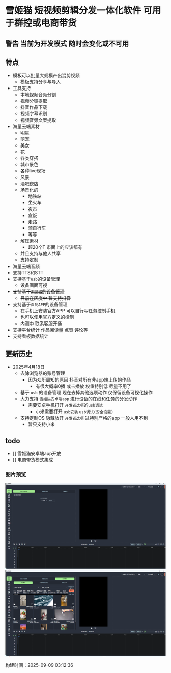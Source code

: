 
# 雪姬猫 短视频剪辑分发一体化软件 可用于群控或电商带货
## 警告 当前为开发模式 随时会变化或不可用

## 特点
- 模板可以批量大规模产出混剪视频
  - 模板支持分享与导入
- 工具支持
  - 本地视频音频分割
  - 视频分镜提取
  - 抖音作品下载
  - 视频字幕识别
  - 视频音频文案提取
- 海量云端素材
  - 明星
  - 萌宠
  - 美女
  - 花
  - 各类穿搭
  - 城市景色
  - 各种live现场
  - 风景
  - 酒吧夜店
  - 场景化的
    - 地铁站
    - 坐火车
    - 夜市
    - 盒饭
    - 走路
    - 骑自行车
    - 等等
  - 解压素材
    - 超20个T 市面上的应该都有
  - 并且支持与他人共享
  - 支持定制
- 海量云端音频
- 支持TTS和STT
- 支持基于`usb`的设备管理
  - 设备画面可视
- ~~支持基于`浏览器`的设备管理~~
  - ~~目前在灰度中 暂支持抖音~~
- 支持基于`自制APP`的设备管理
  - 在手机上安装官方APP 可以自行写任务控制手机
  - 也可以使用官方定义的控制
  - 内测中 联系客服开通
- 支持平台统计 作品阅读量 点赞 评论等
- 支持看板数据统计

## 更新历史
- 2025年4月18日
  - 去除浏览器的账号管理
    - 因为众所周知的原因 抖音对所有非app端上传的作品
      - 有很大概率0播 或卡播放 权重特别低 尽量不用了
  - 基于 `usb` 的设备管理 现在去掉其他选项动作 仅保留设备可视化操作
  - 大力支持 `雪姬猫安卓端app` 进行设备的在线和任务的分发动作
    - 需要安卓手机打开 `开发者选项`的`usb调试`
      - 小米需要打开 `usb安装` `usb调试(安全设置)`
  - 支持定制OS 隐藏放开 `开发者选项` 过特别严格的app 一般人用不到 
    - 暂只支持小米

## todo
- [] 雪姬猫安卓端app开放
- [] 电商带货模式集成


### 图片预览
![img.png](img.png)
![img_1.png](img_1.png)


构建时间：<!--BUILD_TIME-->2025-09-09 03:12:36<!--/BUILD_TIME-->
